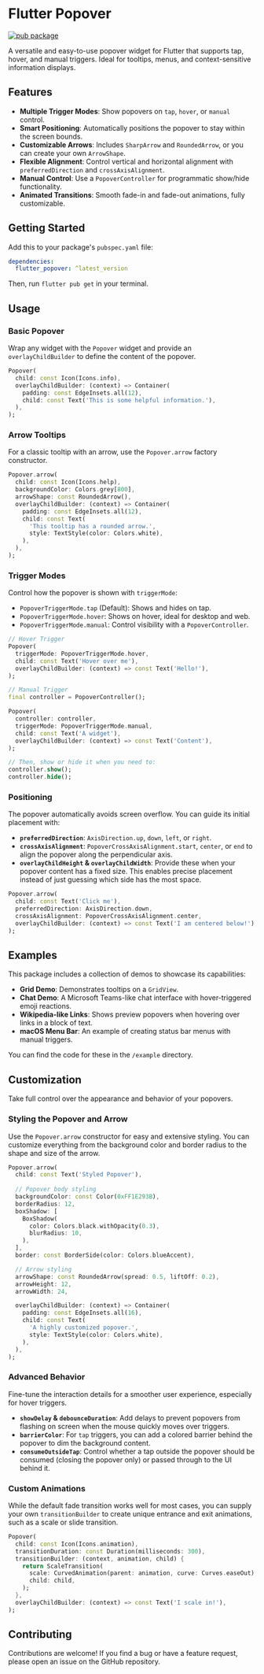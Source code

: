 # Flutter Popover

<a href="https://pub.dev/packages/flutter_popover">
    <img src="https://img.shields.io/pub/v/flutter_popover" alt="pub package">
</a>  


A versatile and easy-to-use popover widget for Flutter that supports tap, hover, and manual triggers. Ideal for tooltips, menus, and context-sensitive information displays.

## Features

  * **Multiple Trigger Modes**: Show popovers on `tap`, `hover`, or `manual` control.
  * **Smart Positioning**: Automatically positions the popover to stay within the screen bounds.
  * **Customizable Arrows**: Includes `SharpArrow` and `RoundedArrow`, or you can create your own `ArrowShape`.
  * **Flexible Alignment**: Control vertical and horizontal alignment with `preferredDirection` and `crossAxisAlignment`.
  * **Manual Control**: Use a `PopoverController` for programmatic show/hide functionality.
  * **Animated Transitions**: Smooth fade-in and fade-out animations, fully customizable.

## Getting Started

Add this to your package's `pubspec.yaml` file:

```yaml
dependencies:
  flutter_popover: ^latest_version
```

Then, run `flutter pub get` in your terminal.

## Usage

### Basic Popover

Wrap any widget with the `Popover` widget and provide an `overlayChildBuilder` to define the content of the popover.

```dart
Popover(
  child: const Icon(Icons.info),
  overlayChildBuilder: (context) => Container(
    padding: const EdgeInsets.all(12),
    child: const Text('This is some helpful information.'),
  ),
);
```

### Arrow Tooltips

For a classic tooltip with an arrow, use the `Popover.arrow` factory constructor.

```dart
Popover.arrow(
  child: const Icon(Icons.help),
  backgroundColor: Colors.grey[800],
  arrowShape: const RoundedArrow(),
  overlayChildBuilder: (context) => Container(
    padding: const EdgeInsets.all(12),
    child: const Text(
      'This tooltip has a rounded arrow.',
      style: TextStyle(color: Colors.white),
    ),
  ),
);
```

### Trigger Modes

Control how the popover is shown with `triggerMode`:

  * `PopoverTriggerMode.tap` (Default): Shows and hides on tap.
  * `PopoverTriggerMode.hover`: Shows on hover, ideal for desktop and web.
  * `PopoverTriggerMode.manual`: Control visibility with a `PopoverController`.

<!-- end list -->

```dart
// Hover Trigger
Popover(
  triggerMode: PopoverTriggerMode.hover,
  child: const Text('Hover over me'),
  overlayChildBuilder: (context) => const Text('Hello!'),
);

// Manual Trigger
final controller = PopoverController();

Popover(
  controller: controller,
  triggerMode: PopoverTriggerMode.manual,
  child: const Text('A widget'),
  overlayChildBuilder: (context) => const Text('Content'),
);

// Then, show or hide it when you need to:
controller.show();
controller.hide();
```

### Positioning

The popover automatically avoids screen overflow. You can guide its initial placement with:

  * **`preferredDirection`**: `AxisDirection.up`, `down`, `left`, or `right`.
  * **`crossAxisAlignment`**: `PopoverCrossAxisAlignment.start`, `center`, or `end` to align the popover along the perpendicular axis.
  * **`overlayChildHeight` & `overlayChildWidth`**: Provide these when your popover content has a fixed size. This enables precise placement instead of just guessing which side has the most space.

<!-- end list -->

```dart
Popover.arrow(
  child: const Text('Click me'),
  preferredDirection: AxisDirection.down,
  crossAxisAlignment: PopoverCrossAxisAlignment.center,
  overlayChildBuilder: (context) => const Text('I am centered below!'),
);
```

## Examples

This package includes a collection of demos to showcase its capabilities:

  * **Grid Demo**: Demonstrates tooltips on a `GridView`.
  * **Chat Demo**: A Microsoft Teams-like chat interface with hover-triggered emoji reactions.
  * **Wikipedia-like Links**: Shows preview popovers when hovering over links in a block of text.
  * **macOS Menu Bar**: An example of creating status bar menus with manual triggers.

You can find the code for these in the `/example` directory.

## Customization

Take full control over the appearance and behavior of your popovers.

### Styling the Popover and Arrow

Use the `Popover.arrow` constructor for easy and extensive styling. You can customize everything from the background color and border radius to the shape and size of the arrow.

```dart
Popover.arrow(
  child: const Text('Styled Popover'),
  
  // Popover body styling
  backgroundColor: const Color(0xFF1E293B),
  borderRadius: 12,
  boxShadow: [
    BoxShadow(
      color: Colors.black.withOpacity(0.3),
      blurRadius: 10,
    ),
  ],
  border: const BorderSide(color: Colors.blueAccent),

  // Arrow styling
  arrowShape: const RoundedArrow(spread: 0.5, liftOff: 0.2),
  arrowHeight: 12,
  arrowWidth: 24,

  overlayChildBuilder: (context) => Container(
    padding: const EdgeInsets.all(16),
    child: const Text(
      'A highly customized popover.',
      style: TextStyle(color: Colors.white),
    ),
  ),
);
```

### Advanced Behavior

Fine-tune the interaction details for a smoother user experience, especially for hover triggers.

  * **`showDelay` & `debounceDuration`**: Add delays to prevent popovers from flashing on screen when the mouse quickly moves over triggers.
  * **`barrierColor`**: For `tap` triggers, you can add a colored barrier behind the popover to dim the background content.
  * **`consumeOutsideTap`**: Control whether a tap outside the popover should be consumed (closing the popover only) or passed through to the UI behind it.

### Custom Animations

While the default fade transition works well for most cases, you can supply your own `transitionBuilder` to create unique entrance and exit animations, such as a scale or slide transition.

```dart
Popover(
  child: const Icon(Icons.animation),
  transitionDuration: const Duration(milliseconds: 300),
  transitionBuilder: (context, animation, child) {
    return ScaleTransition(
      scale: CurvedAnimation(parent: animation, curve: Curves.easeOut),
      child: child,
    );
  },
  overlayChildBuilder: (context) => const Text('I scale in!'),
);
```

## Contributing

Contributions are welcome\! If you find a bug or have a feature request, please open an issue on the GitHub repository.
